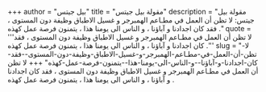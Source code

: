 +++
author = "بيل جيتس"
title = "مقولة بيل جيتس"
description = "مقولة بيل جيتس: لا تظن أن العمل في مطـاعم الهمبرجر و غسيل الاطباق وظيفة دون المستوى ، فقد كان اجدادنا و آباؤنا ، و الناس الى يومنا هذا ، يتمنون فرصة عمل كهذه ."
quote = '''لا تظن أن العمل في مطـاعم الهمبرجر و غسيل الاطباق وظيفة دون المستوى ، فقد كان اجدادنا و آباؤنا ، و الناس الى يومنا هذا ، يتمنون فرصة عمل كهذه .'''
slug = "لا-تظن-أن-العمل-في-مطـاعم-الهمبرجر-و-غسيل-الاطباق-وظيفة-دون-المستوى--فقد-كان-اجدادنا-و-آباؤنا--و-الناس-الى-يومنا-هذا--يتمنون-فرصة-عمل-كهذه"
+++
لا تظن أن العمل في مطـاعم الهمبرجر و غسيل الاطباق وظيفة دون المستوى ، فقد كان اجدادنا و آباؤنا ، و الناس الى يومنا هذا ، يتمنون فرصة عمل كهذه .
